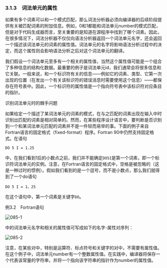 ### 3.1.3　词法单元的属性

如果有多个词素可以和一个模式匹配，那么词法分析器必须向编译器的后续阶段提供有关被匹配词素的附加信息。例如，0和1都能和词法单元number的模式匹配，但是对于代码生成器而言，至关重要的是知道在源程序中找到了哪个词素。因此，在很多情况下，词法分析器不仅仅向语法分析器返回一个词法单元名字，还会返回一个描述该词法单元的词素的属性值。词法单元的名字将影响语法分析过程中的决定，而这个属性则会影响语法分析之后对这个词法单元的翻译。

我们假设一个词法单元至多有一个相关的属性值，当然这个属性值可能是一个组合了多种信息的结构化数据。最重要的例子是词法单元id，我们通常会将很多信息和它关联。一般来说，和一个标识符有关的信息——例如它的词素、类型、它第一次出现的位置（在发出一个有关该标识符的错误消息时需要使用这个信息）——都保存在符号表中。因此，一个标识符的属性值是一个指向符号表中该标识符对应条目的指针。

识别词法单元时的棘手问题

如果给定一个描述了某词法单元的词素的模式，在与之匹配的词素出现在输入中时识别出匹配的词素是相对简单的。然而，在某些程序设计语言中，要判断是否识别到一个和某词法单元匹配的词素并不是一件轻而易举的事。下面的例子来自Fortran语言的固定格式（fixed-format）程序。Fortran 90中仍然支持固定格式。在语句

`DO 5 I = 1.25`

中，在我们看到1后的小数点之前，我们并不能确定`DO5I`是第一个词素，即一个标识符词法单元的实例。注意，在Fortran语言的固定格式中，空格是被忽略的（这是一种过时的惯例）。假如我们看到的是一个逗号，而不是小数点，那么我们就得到了一个do语句

`DO 5 I = 1，25`

在这个语句中，第一个词素是关键字`DO`。

例3.2　Fortran语句

![085-1](../Images/image04048.jpeg)

中的词法单元名字和相关的属性值可写成如下的名字-属性对序列：

![085-2](../Images/image04049.jpeg)

注意，在某些对中，特别是运算符、标点符号和关键字的对中，不需要有属性值。在这个例子中，词法单元number有一个整数属性值。在实践中，编译器将保存一个代表该常量的字符串，并将一个指向该字符串的指针作为number的属性值。